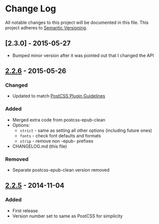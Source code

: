 # Change Log
All notable changes to this project will be documented in this file.
This project adheres to [Semantic Versioning](http://semver.org/).

## [2.3.0] - 2015-05-27
- Bumped minor version after it was pointed out that I changed the API

## [2.2.6] - 2015-05-26
### Changed
- Updated to match [PostCSS Plugin Guidelines](https://github.com/postcss/postcss/blob/master/docs/guidelines/plugin.md)

### Added
- Merged extra code from postcss-epub-clean
- Options:
  - ```strict``` - same as setting all other options (including future ones)
  - ```fonts``` - check font defaults and formats
  - ```strip``` - remove non -epub- prefixes
- CHANGELOG.md (this file)

### Removed
- Separate postcss-epub-clean version removed

## [2.2.5] - 2014-11-04
### Added
- First release
- Version number set to same as PostCSS for simplicity

[2.2.6]: https://github.com/Rycochet/postcss-epub/tree/2.2.6
[2.2.5]: https://github.com/Rycochet/postcss-epub/tree/2.2.5
